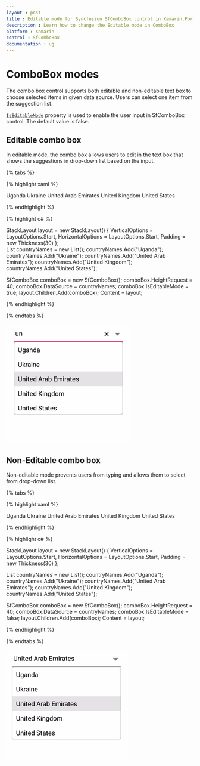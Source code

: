```yaml
---
layout : post
title : Editable mode for Syncfusion SfComboBox control in Xamarin.Forms
description : Learn how to change the Editable mode in ComboBox
platform : Xamarin
control : SfComboBox
documentation : ug
---
```


# ComboBox modes

The combo box control supports both editable and non-editable text box to choose selected items in given data source. Users can select one item from the suggestion list. 

[`IsEditableMode`](https://help.syncfusion.com/cr/xamarin/Syncfusion.XForms.ComboBox.SfComboBox.html#Syncfusion_XForms_ComboBox_SfComboBox_IsEditableModeProperty) property is used to enable the user input in SfComboBox control. The default value is false.

## Editable combo box

In editable mode, the combo box allows users to edit in the text box that shows the suggestions in drop-down list based on the input.

{% tabs %}

{% highlight xaml %}

<StackLayout VerticalOptions="Start" HorizontalOptions="Start" Padding="30">
    <combobox:SfComboBox HeightRequest="40" x:Name="comboBox" IsEditableMode="true"> 
        <combobox:SfComboBox.DataSource>
            <ListCollection:List x:TypeArguments="x:String">
                <x:String> Uganda </x:String>
                <x:String> Ukraine </x:String>
                <x:String> United Arab Emirates </x:String>
                <x:String> United Kingdom </x:String>
                <x:String> United States </x:String>
            </ListCollection:List>
        </combobox:SfComboBox.DataSource>
    </combobox:SfComboBox>                     
</StackLayout> 
		  
{% endhighlight %}

{% highlight c# %}
	
StackLayout layout = new StackLayout() 
{ 
    VerticalOptions = LayoutOptions.Start, 
    HorizontalOptions = LayoutOptions.Start, 
    Padding = new Thickness(30) 
};	
List<String> countryNames = new List<String>();
countryNames.Add("Uganda");
countryNames.Add("Ukraine");
countryNames.Add("United Arab Emirates");
countryNames.Add("United Kingdom");
countryNames.Add("United States");

SfComboBox comboBox = new SfComboBox();
comboBox.HeightRequest = 40;
comboBox.DataSource = countryNames;
comboBox.IsEditableMode = true;
layout.Children.Add(comboBox); 
Content = layout;
	 
{% endhighlight %}

{% endtabs %}

![IsEditable image](images/ComboBox-Editing/iseditable.png)

## Non-Editable combo box

Non-editable mode prevents users from typing and allows them to select from drop-down list.

{% tabs %}

{% highlight xaml %}

<StackLayout VerticalOptions="Start" HorizontalOptions="Start" Padding="30">
    <combobox:SfComboBox HeightRequest="40" x:Name="comboBox" IsEditableMode="false">
        <combobox:SfComboBox.DataSource>
            <ListCollection:List x:TypeArguments="x:String">
                 <x:String> Uganda </x:String>
                 <x:String> Ukraine </x:String>
                 <x:String> United Arab Emirates </x:String>
                 <x:String> United Kingdom </x:String>
                 <x:String> United States </x:String>
             </ListCollection:List>
        </combobox:SfComboBox.DataSource>
    </combobox:SfComboBox>                        
</StackLayout> 
		  
{% endhighlight %}

{% highlight c# %}
	
StackLayout layout = new StackLayout() 
{ 
    VerticalOptions = LayoutOptions.Start, 
    HorizontalOptions = LayoutOptions.Start, 
    Padding = new Thickness(30) 
};	

List<String> countryNames = new List<String>();
countryNames.Add("Uganda");
countryNames.Add("Ukraine");
countryNames.Add("United Arab Emirates");
countryNames.Add("United Kingdom");
countryNames.Add("United States");

SfComboBox comboBox = new SfComboBox();
comboBox.HeightRequest = 40;
comboBox.DataSource = countryNames;
comboBox.IsEditableMode = false;
layout.Children.Add(comboBox); 
Content = layout;
	 
{% endhighlight %}

{% endtabs %}

![Non Editable image](images/ComboBox-Editing/noneditable.png)
